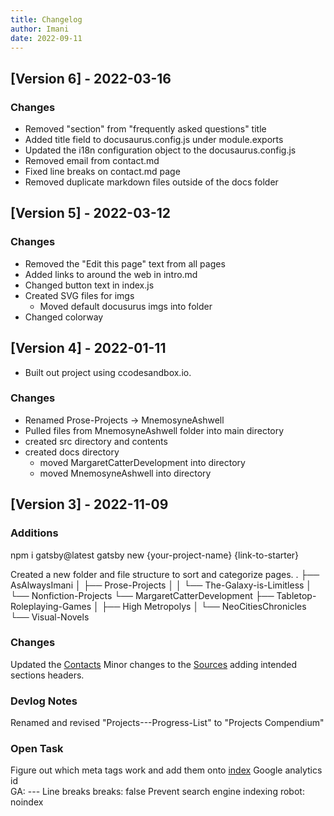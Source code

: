 ```yaml
---
title: Changelog
author: Imani
date: 2022-09-11
---
```

## [Version 6] - 2022-03-16

### Changes

- Removed "section" from "frequently asked questions" title
- Added title field to docusaurus.config.js under module.exports
- Updated the i18n configuration object to the docusaurus.config.js
- Removed email from contact.md
- Fixed line breaks on contact.md page
- Removed duplicate markdown files outside of the docs folder

## [Version 5] - 2022-03-12

### Changes

- Removed the "Edit this page" text from all pages
- Added links to around the web in intro.md
- Changed button text in index.js
- Created SVG files for imgs
    - Moved default docusurus imgs into folder
- Changed colorway

## [Version 4] - 2022-01-11

- Built out project using ccodesandbox.io.

### Changes

- Renamed Prose-Projects -> MnemosyneAshwell
- Pulled files from MnemosyneAshwell folder into main directory
- created src directory and contents
- created docs directory
  - moved MargaretCatterDevelopment into directory
  - moved MnemosyneAshwell into directory

## [Version 3] - 2022-11-09

### Additions

npm i gatsby@latest
gatsby new {your-project-name} {link-to-starter}

Created a new folder and file structure to sort and categorize pages.
.
├── AsAlwaysImani
│   ├── Prose-Projects
│   │   └── The-Galaxy-is-Limitless
│   └── Nonfiction-Projects
└── MargaretCatterDevelopment
    ├── Tabletop-Roleplaying-Games
    │   ├── High Metropolys
    │   └── NeoCitiesChronicles
    └── Visual-Novels

### Changes

Updated the [Contacts](contact.md)
Minor changes to the [Sources](sources.md) adding intended sections headers.

### Devlog Notes

Renamed and revised "Projects---Progress-List" to "Projects Compendium"

### Open Task

Figure out which meta tags work and add them onto [index](index.md)
    Google analytics id  
        GA: ---
    Line breaks
        breaks: false
    Prevent search engine indexing
        robot: noindex


